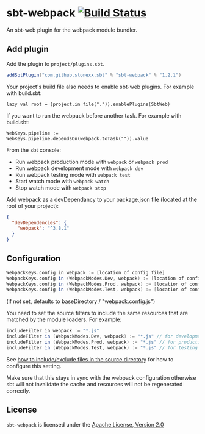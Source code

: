 # sbt-webpack [![Build Status](https://travis-ci.org/stonexx/sbt-webpack.svg?branch=master)](https://travis-ci.org/stonexx/sbt-webpack) 
An sbt-web plugin for the webpack module bundler.

Add plugin
----------

Add the plugin to `project/plugins.sbt`.

```scala
addSbtPlugin("com.github.stonexx.sbt" % "sbt-webpack" % "1.2.1")
```

Your project's build file also needs to enable sbt-web plugins. For example with build.sbt:

    lazy val root = (project.in file(".")).enablePlugins(SbtWeb)

If you want to run the webpack before another task. For example with build.sbt:

    WebKeys.pipeline := WebKeys.pipeline.dependsOn(webpack.toTask("")).value

From the sbt console:

* Run webpack production mode with `webpack` or `webpack prod`
* Run webpack development mode with `webpack dev`
* Run webpack testing mode with `webpack test`
* Start watch mode with `webpack watch`
* Stop watch mode with `webpack stop`

Add webpack as a devDependancy to your package.json file (located at the root of your project):
```json
{
  "devDependencies": {
    "webpack": "^3.8.1"
  }
}
```

Configuration
-------------

```scala
WebpackKeys.config in webpack := [location of config file]
WebpackKeys.config in (WebpackModes.Dev, webpack) := [location of config file for development mode]
WebpackKeys.config in (WebpackModes.Prod, webpack) := [location of config file for production mode]
WebpackKeys.config in (WebpackModes.Test, webpack) := [location of config file for testing mode]
```
(if not set, defaults to baseDirectory / "webpack.config.js")

You need to set the source filters to include the same resources that are matched by the module loaders. For example:
```scala
includeFilter in webpack := "*.js"
includeFilter in (WebpackModes.Dev, webpack) := "*.js" // for development mode
includeFilter in (WebpackModes.Prod, webpack) := "*.js" // for production mode
includeFilter in (WebpackModes.Test, webpack) := "*.js" // for testing mode
```
See [how to include/exclude files in the source directory](http://www.scala-sbt.org/1.0/docs/Howto-Customizing-Paths.html#Include%2Fexclude+files+in+the+source+directory) for how to configure this setting.

Make sure that this stays in sync with the webpack configuration otherwise sbt will not invalidate the cache and resources will not be regenerated correctly.

## License
`sbt-webpack` is licensed under the [Apache License, Version 2.0](https://github.com/stonexx/sbt-webpack/blob/master/LICENSE)
